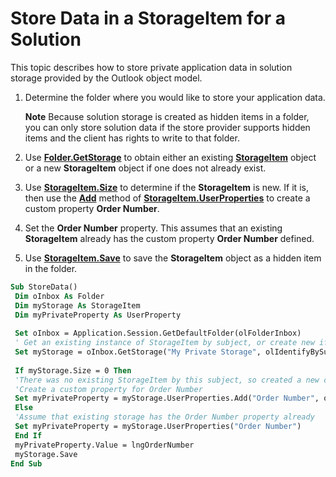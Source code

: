 
# Store Data in a StorageItem for a Solution

This topic describes how to store private application data in solution storage provided by the Outlook object model.


1. Determine the folder where you would like to store your application data. 
    
     **Note**  Because solution storage is created as hidden items in a folder, you can only store solution data if the store provider supports hidden items and the client has rights to write to that folder.
2. Use  **[Folder.GetStorage](cc5ee63b-7d11-6340-8392-8b35a689a28c.md)** to obtain either an existing **[StorageItem](41776bc3-b838-2755-fd6b-3b5012fb9ae5.md)** object or a new **StorageItem** object if one does not already exist.
    
3. Use  **[StorageItem.Size](7bf2fd39-8705-aa1b-af76-a3a21073d152.md)** to determine if the **StorageItem** is new. If it is, then use the **[Add](88b86622-2234-77be-41e7-b76b0b3a75ad.md)** method of **[StorageItem.UserProperties](0a08e77c-1665-a612-2f47-ef1c3fc331d2.md)** to create a custom property **Order Number**.
    
4. Set the  **Order Number** property. This assumes that an existing **StorageItem** already has the custom property **Order Number** defined.
    
5. Use  **[StorageItem.Save](9462a342-294a-175e-7e8f-d416f0959f69.md)** to save the **StorageItem** object as a hidden item in the folder.
    

```vb
Sub StoreData() 
 Dim oInbox As Folder 
 Dim myStorage As StorageItem 
 Dim myPrivateProperty As UserProperty 
 
 Set oInbox = Application.Session.GetDefaultFolder(olFolderInbox) 
 ' Get an existing instance of StorageItem by subject, or create new if it doesn't exist 
 Set myStorage = oInbox.GetStorage("My Private Storage", olIdentifyBySubject) 
 
 If myStorage.Size = 0 Then 
 'There was no existing StorageItem by this subject, so created a new one 
 'Create a custom property for Order Number 
 Set myPrivateProperty = myStorage.UserProperties.Add("Order Number", olNumber) 
 Else 
 'Assume that existing storage has the Order Number property already 
 Set myPrivateProperty = myStorage.UserProperties("Order Number") 
 End If 
 myPrivateProperty.Value = lngOrderNumber 
 myStorage.Save 
End Sub
```

